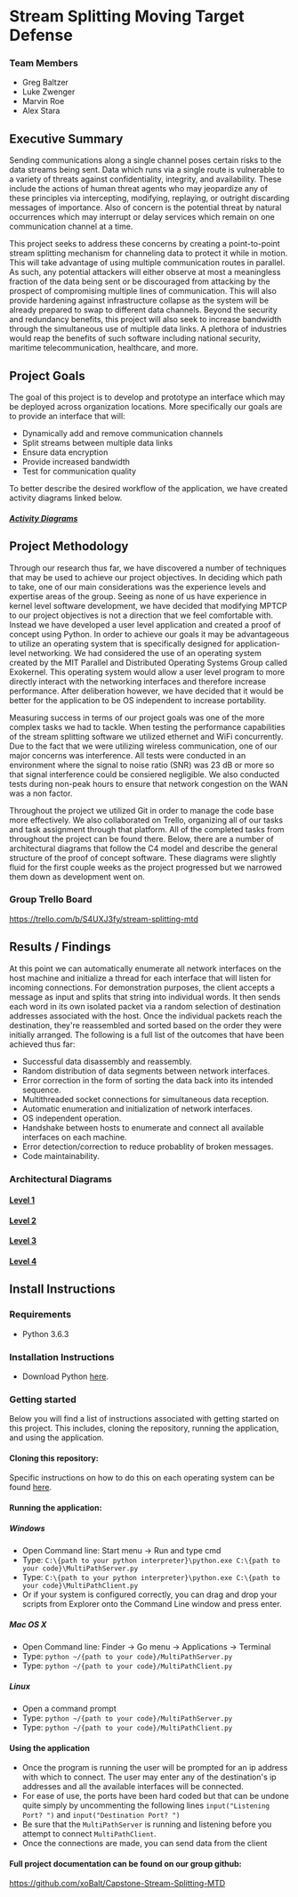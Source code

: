 # Stream Splitting Moving Target Defense
### Team Members
* Greg Baltzer
* Luke Zwenger
* Marvin Roe
* Alex Stara

## Executive Summary
Sending communications along a single channel poses certain risks to the data streams being sent. Data which runs via a single route is vulnerable to a variety of threats against confidentiality, integrity, and availability. These include the actions of human threat agents who may jeopardize any of these principles via intercepting, modifying, replaying, or outright discarding messages of importance. Also of concern is the potential threat by natural occurrences which may interrupt or delay services which remain on one communication channel at a time.

This project seeks to address these concerns by creating a point-to-point stream splitting mechanism for channeling data to protect it while in motion. This will take advantage of using multiple communication routes in parallel. As such, any potential attackers will either observe at most a meaningless fraction of the data being sent or be discouraged from attacking by the prospect of compromising multiple lines of communication. This will also provide hardening against infrastructure collapse as the system will be already prepared to swap to different data channels. Beyond the security and redundancy benefits, this project will also seek to increase bandwidth through the simultaneous use of multiple data links. A plethora of industries would reap the benefits of such software including national security, maritime telecommunication, healthcare, and more.

## Project Goals
The goal of this project is to develop and prototype an interface which may be deployed across organization locations. More specifically our goals are to provide an interface that will: 
 * Dynamically add and remove communication channels
 * Split streams between multiple data links
 * Ensure data encryption
 * Provide increased bandwidth
 * Test for communication quality
 
To better describe the desired workflow of the application, we have created activity diagrams linked below.
##### [Activity Diagrams](https://www.lucidchart.com/invitations/accept/ec184381-74cb-44d4-9053-03b1bd58b8c0)

## Project Methodology

Through our research thus far, we have discovered a number of techniques that may be used to achieve our project objectives. In deciding which path to take, one of our main considerations was the 
experience levels and expertise areas of the group. Seeing as none of us have experience in kernel level software development, we have decided that modifying MPTCP to our project objectives is not 
a direction that we feel comfortable with. Instead we have developed a user level application and created a proof of concept using Python. In order to achieve our goals
it may be advantageous to utilize an operating system that is specifically designed for application-level networking. We had considered the use of an operating system 
created by the MIT Parallel and Distributed Operating Systems Group called Exokernel. This operating system would allow a user level program to more directly interact with the networking 
interfaces and therefore increase performance. After deliberation however, we have decided that it would be better for the application to be OS independent to increase portability. 

Measuring success in terms of our project goals was one of the more complex tasks we had to tackle. When testing the performance capabilities of the stream splitting software we utilized ethernet and WiFi concurrently. Due to the fact that we were utilizing wireless communication, one of our major concerns was interference. All tests were conducted in an
environment where the signal to noise ratio (SNR) was 23 dB or more so that signal interference could be consiered negligible. We also conducted tests during non-peak hours to ensure that network congestion on the WAN was a non factor.

Throughout the project we utilized Git in order to manage the code base more effectively. We also collaborated on Trello, organizing all of our tasks and task assignment through that platform. All of the completed tasks from throughout the project can be found there.
Below, there are a number of architectural diagrams that follow the C4 model and describe the general structure of the proof of concept software. These diagrams were slightly fluid for the first couple weeks as the project 
progressed but we narrowed them down as development went on.

### Group Trello Board
https://trello.com/b/S4UXJ3fy/stream-splitting-mtd

## Results / Findings
At this point we can automatically enumerate all network interfaces on the host machine and initialize a thread for each interface that will listen for incoming connections.
For demonstration purposes, the client accepts a message as input and splits that string into individual words. It then sends each word in its own isolated packet via a random selection
of destination addresses associated with the host. Once the individual packets reach the destination, they're reassembled and sorted based on the order they were initially arranged. The following is a full list of 
the outcomes that have been achieved thus far:

* Successful data disassembly and reassembly.
* Random distribution of data segments between network interfaces.
* Error correction in the form of sorting the data back into its intended sequence.
* Multithreaded socket connections for simultaneous data reception.
* Automatic enumeration and initialization of network interfaces.
* OS independent operation.
* Handshake between hosts to enumerate and connect all available interfaces on each machine.
* Error detection/correction to reduce probablity of broken messages.
* Code maintainability.

### Architectural  Diagrams

#### [Level 1](https://www.lucidchart.com/invitations/accept/85a4fb6b-4c7b-486a-9fc6-2013971c1806)

#### [Level 2](https://www.lucidchart.com/invitations/accept/d02d1069-4ae7-4904-a2be-35bbf2d8029a)

#### [Level 3](https://www.lucidchart.com/invitations/accept/176e994b-ccd0-4253-b446-5c1b041db682)

#### [Level 4](https://www.lucidchart.com/documents/edit/b4d7d994-e823-49d3-ad65-f07a17aea869#)



## Install Instructions 
### Requirements
* Python 3.6.3

### Installation Instructions
* Download Python [here](https://www.python.org/downloads/).


### Getting started
Below you will find a list of instructions associated with getting started on this project. This includes, cloning the repository, running the application, and using the application. 
#### Cloning this repository:
Specific instructions on how to do this on each operating system can be found [here](https://help.github.com/en/articles/cloning-a-repository).

#### Running the application:
##### Windows
* Open Command line:   Start menu -> Run  and type cmd
* Type:   ```C:\{path to your python interpreter}\python.exe C:\{path to your code}\MultiPathServer.py```
* Type:   ```C:\{path to your python interpreter}\python.exe C:\{path to your code}\MultiPathClient.py```
* Or if your system is configured correctly, you can drag and drop your scripts from Explorer onto the Command Line window and press enter.

##### Mac OS X
* Open Command line: Finder -> Go menu -> Applications -> Terminal
* Type: ```python ~/{path to your code}/MultiPathServer.py```
* Type: ```python ~/{path to your code}/MultiPathClient.py```

##### Linux
* Open a command prompt
* Type: ```python ~/{path to your code}/MultiPathServer.py```
* Type: ```python ~/{path to your code}/MultiPathClient.py```

#### Using the application
* Once the program is running the user will be prompted for an ip address with which to connect. The user may enter any of the destination's ip addresses and all the available interfaces will be connected. 
* For ease of use, the ports have been hard coded but that can be undone quite simply by uncommenting the following lines ```input("Listening Port? ")``` and ```input("Destination Port? ")```
* Be sure that the ```MultiPathServer``` is running and listening before you attempt to connect ```MultiPathClient```.
* Once the connections are made, you can send data from the client

#### Full project documentation can be found on our group github:
https://github.com/xoBalt/Capstone-Stream-Splitting-MTD